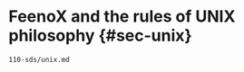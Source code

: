 # FeenoX and the rules of UNIX philosophy {#sec-unix}

```{.include shift-heading-level-by=1}
110-sds/unix.md
```
